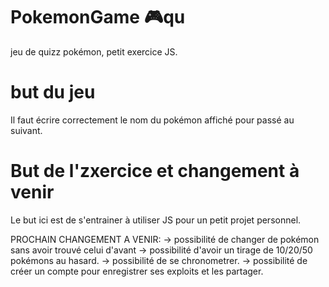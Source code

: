 # PokemonGame 🎮qu
jeu de quizz pokémon, petit exercice JS. 

# but du jeu 
Il faut écrire correctement le nom du pokémon affiché pour passé au suivant. 

# But de l'zxercice et changement à venir
Le but ici est de s'entrainer à utiliser JS pour un petit projet personnel. 

PROCHAIN CHANGEMENT A VENIR:
-> possibilité de changer de pokémon sans avoir trouvé celui d'avant
-> possibilité d'avoir un tirage de 10/20/50 pokémons au hasard. 
-> possibilité de se chronometrer.
-> possibilité de créer un compte pour enregistrer ses exploits et les partager. 
